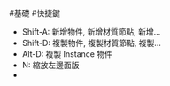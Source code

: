 #基礎 #快捷鍵
- Shift-A: 新增物件, 新增材質節點, 新增...
- Shift-D: 複製物件, 複製材質節點, 複製...
- Alt-D: 複製 Instance 物件
- N: 縮放左邊面版
- 